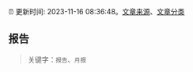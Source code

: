 :alarm_clock: 更新时间: 2023-11-16 08:36:48。[文章来源](/README.md)、[文章分类](/TAGS.md)

## 报告


> 关键字：`报告`、`月报`



